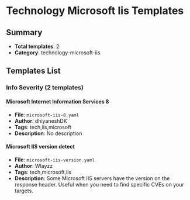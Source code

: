 # Technology Microsoft Iis Templates

## Summary
- **Total templates**: 2
- **Category**: technology-microsoft-iis

## Templates List

### Info Severity (2 templates)

#### Microsoft Internet Information Services 8
- **File**: `microsoft-iis-8.yaml`
- **Author**: dhiyaneshDK
- **Tags**: tech,iis,microsoft
- **Description**: No description

#### Microsoft IIS version detect
- **File**: `microsoft-iis-version.yaml`
- **Author**: Wlayzz
- **Tags**: tech,microsoft,iis
- **Description**: Some Microsoft IIS servers have the version on the response header. Useful when you need to find specific CVEs on your targets.

